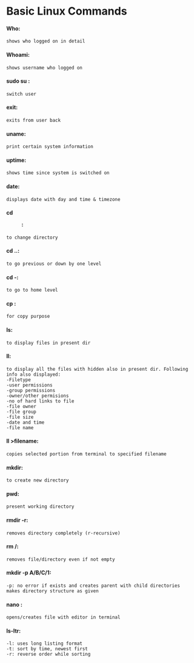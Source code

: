 
# Basic Linux Commands
#### Who:
    shows who logged on in detail

#### Whoami:
    shows username who logged on

#### sudo su <username>:
    switch user

#### exit:
    exits from user back

#### uname:
    print certain system information

#### uptime:
    shows time since system is switched on

#### date: 
    displays date with day and time & timezone

#### cd <dir>:
    to change directory

#### cd ..:
    to go previous or down by one level

#### cd -:
    to go to home level

#### cp <src> <destn>:
    for copy purpose

#### ls: 
    to display files in present dir

#### ll:
    to display all the files with hidden also in present dir. Following info also displayed:
    -Filetype
    -user permissions
    -group permissions
    -owner/other permisions
    -no of hard links to file
    -file owner
    -file group
    -file size
    -date and time
    -file name

#### ll >filename:
    copies selected portion from terminal to specified filename

#### mkdir:
    to create new directory

#### pwd:
    present working directory

#### rmdir <dirname> -r:
    removes directory completely (r-recursive) 

#### rm <filename>/<dirname>:
    removes file/directory even if not empty

#### mkdir -p A/B/C/1:
    -p: no error if exists and creates parent with child directories
    makes directory structure as given

#### nano <filename>:
    opens/creates file with editor in terminal
    
#### ls-ltr:
    -l: uses long listing format
    -t: sort by time, newest first
    -r: reverse order while sorting
